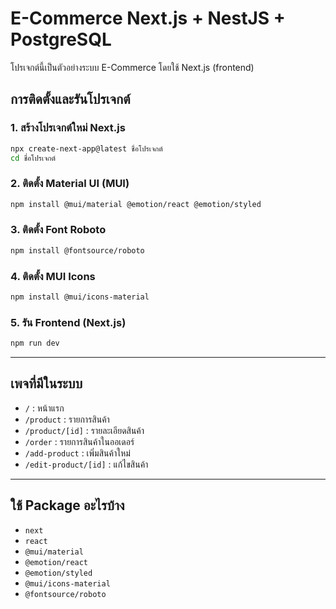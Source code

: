 # E-Commerce Next.js + NestJS + PostgreSQL

โปรเจกต์นี้เป็นตัวอย่างระบบ E-Commerce โดยใช้ Next.js (frontend)

## การติดตั้งและรันโปรเจกต์

### 1. สร้างโปรเจกต์ใหม่ Next.js

```bash
npx create-next-app@latest ชื่อโปรเจกต์
cd ชื่อโปรเจกต์
```

### 2. ติดตั้ง Material UI (MUI)

```bash
npm install @mui/material @emotion/react @emotion/styled
```

### 3. ติดตั้ง Font Roboto

```bash
npm install @fontsource/roboto
```

### 4. ติดตั้ง MUI Icons

```bash
npm install @mui/icons-material
```

### 5. รัน Frontend (Next.js)

```bash
npm run dev
```

---

## เพจที่มีในระบบ

- `/` : หน้าแรก
- `/product` : รายการสินค้า
- `/product/[id]` : รายละเอียดสินค้า
- `/order` : รายการสินค้าในออเดอร์
- `/add-product` : เพิ่มสินค้าใหม่
- `/edit-product/[id]` : แก้ไขสินค้า

---

## ใช้ Package อะไรบ้าง

- `next`
- `react`
- `@mui/material`
- `@emotion/react`
- `@emotion/styled`
- `@mui/icons-material`
- `@fontsource/roboto`
